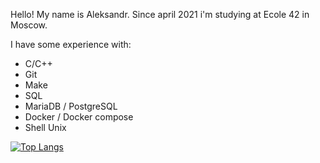 Hello! My name is Aleksandr. Since april 2021 i'm studying at Ecole 42 in Moscow.

I have some experience with: 
  - C/C++
  - Git 
  - Make
  - SQL
  - MariaDB / PostgreSQL
  - Docker / Docker compose
  - Shell Unix 
  

[![Top Langs](https://github-readme-stats.vercel.app/api/top-langs/?username=n0ring&layout=compact)](https://github.com/n0ring/github-readme-stats)

<!-- ![LeetCode Stats](https://leetcard.jacoblin.cool/n0ring?theme=nord&font=Noto%20Sans%20Takri&ext=activity) -->
